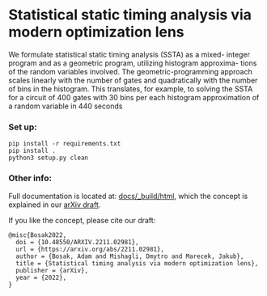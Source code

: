 # Statistical static timing analysis via modern optimization lens

We formulate statistical static timing analysis (SSTA) as a mixed-
integer program and as a geometric program, utilizing histogram approxima-
tions of the random variables involved. The geometric-programming approach
scales linearly with the number of gates and quadratically with the number
of bins in the histogram. This translates, for example, to solving the SSTA
for a circuit of 400 gates with 30 bins per each histogram approximation of a
random variable in 440 seconds

### Set up: ###
`pip install -r requirements.txt`  
`pip install .`  
`python3 setup.py clean`

### Other info: ###
Full documentation is located at: [docs/_build/html](https://htmlpreview.github.io/?https://github.com/bosakad/GP-Optimization/blob/development/docs/_build/html/index.html), which the concept is 
explained in our [arXiv draft](https://arxiv.org/abs/2211.02981). 

If you like the concept, please cite our draft:

```
@misc{Bosak2022,
  doi = {10.48550/ARXIV.2211.02981},  
  url = {https://arxiv.org/abs/2211.02981},
  author = {Bosak, Adam and Mishagli, Dmytro and Marecek, Jakub},
  title = {Statistical timing analysis via modern optimization lens},
  publisher = {arXiv},
  year = {2022},
}
```
